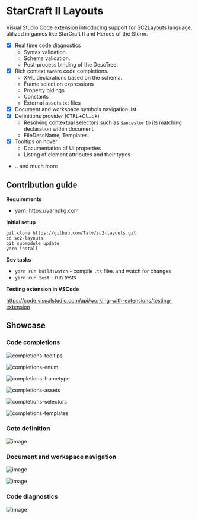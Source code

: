 # StarCraft II Layouts

Visual Studio Code extension introducing support for SC2Layouts language, utilized in games like StarCraft II and Heroes of the Storm.

* [x] Real time code diagnostics
  * Syntax validation.
  * Schema validation.
  * Post-process binding of the DescTree.
* [x] Rich context aware code completions.
  * XML declarations based on the schema.
  * Frame selection expressions
  * Property bidings
  * Constants
  * External assets.txt files
* [x] Document and workspace symbols navigation list.
* [x] Definitions provider (<kbd>CTRL+Click</kbd>)
  * Resolving contextual selectors such as `$ancestor` to its matching declaration within document
  * FileDescName, Templates..
* [x] Tooltips on hover
  * Documentation of UI properties
  * Listing of element attributes and their types
* .. and much more

## Contribution guide

**Requirements**

 * yarn: https://yarnpkg.com

**Initial setup**
```
git clone https://github.com/Talv/sc2-layouts.git
cd sc2-layouts
git submodule update
yarn install
```

**Dev tasks**

* `yarn run build:watch` - compile `.ts` files and watch for changes
* `yarn run test` - run tests

**Testing extension in VSCode**

https://code.visualstudio.com/api/working-with-extensions/testing-extension

## Showcase

### Code completions

![completions-tooltips](./assets/completions-tooltips.png)

![completions-enum](./assets/completions-enum.png)

![completions-frametype](./assets/completions-frametype.png)

![completions-assets](./assets/completions-assets.png)

![completions-selectors](./assets/completions-selectors.png)

![completions-templates](./assets/completions-templates.png)

### Goto definition

![image](./assets/definition-selectors.png)

### Document and workspace navigation

![image](./assets/document-navigation.png)

![image](./assets/workspace-navigation-constants.png)

### Code diagnostics

![image](./assets/diagnostics-overview.png)
